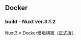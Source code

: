 ## Docker
### build - Nuxt ver.3.1.2
[Nuxt3 × Docker環境構築（正式版）](https://qiita.com/A-Kira/items/5ce3e1bff34e179ebbc2)